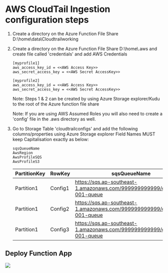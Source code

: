 # AWS CloudTail Ingestion configuration steps
 
1. Create a directory on the Azure Function File Share D:\home\data\Cloudtrailworking

2. Create a directory on the Azure Function File Share D:\home\\.aws and create file called 'credentials' and add AWS Credentials
	```
	[myprofile1]
	aws_access_key_id = <<AWS Access Key>>
	aws_secret_access_key = <<AWS Secret AccessKey>>
	
	[myprofile2]
	aws_access_key_id = <<AWS Access Key>>
	aws_secret_access_key = <<AWS Secret AccessKey>>
	```
	Note: Steps 1 & 2 can be created by using Azure Storage explorer/Kudu to the root of the Azure function file share
	
	Note: If you are using AWS Assumed Roles you will also need to create a 'config' file in the .aws directory as well.

3. Go to Storage Table 'cloudtrailconfigs' and add the following columns/properties using Azure Storage explorer
   Field Names MUST keep Capitalisation exactly as below:
   ```
   sqsQueueName
   AwsRegion
   AwsProfileSQS
   AwsProfileS3
   ```
	
	| PartitionKey | RowKey  |                             sqsQueueName                                   | AwsRegion | AwsProfileSQS | AwsProfileS3 |
    |--------------|---------|----------------------------------------------------------------------------|-----------|---------------|--------------|
	| Partition1   | Config1 | https://sqs.ap-southeast-1.amazonaws.com/999999999999/cloudtrail-001-queue | us-east-2 | myprofile1    | myprofile1   |
	| Partition1   | Config2 | https://sqs.ap-southeast-1.amazonaws.com/999999999999/cloudtrail-001-queue | us-east-2 | myprofile2    | myprofile2   |
	| Partition1   | Config3 | https://sqs.ap-southeast-1.amazonaws.com/999999999999/cloudtrail-001-queue | us-east-2 | myprofile3    | myprofile3   |

## Deploy Function App
<a href="https://portal.azure.com/#create/Microsoft.Template/uri/https%3A%2F%2Fraw.githubusercontent.com%2Fandedevsecops%2FAzure-Sentinel%2Faz-func-validation%2FDataConnectors%2FValidateDeployment%2Fazuredeploy_aws_s3_ingestion.json" target="_blank">
    <img src="https://aka.ms/deploytoazurebutton"/>
</a>
